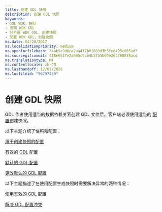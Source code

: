 ```yaml
---
title: 创建 GDL 快照
description: 创建 GDL 快照
keywords:
- GDL WDK，快照
- 快照 WDK GDL
- 分析器 WDK GDL，创建快照
- 配置 WDK GDL，创建快照
ms.date: 04/20/2017
ms.localizationpriority: medium
ms.openlocfilehash: 34ab9e9d8ca2aa4f7b01803d3b5fcd495c065ad2
ms.sourcegitcommit: 418e6617e2a695c9cb4b37b5b60e264760858acd
ms.translationtype: MT
ms.contentlocale: zh-CN
ms.lasthandoff: 12/07/2020
ms.locfileid: "96797459"
---
```

# <a name="creating-gdl-snapshots"></a>创建 GDL 快照


GDL 作者使用适当的数据依赖关系创建 GDL 文件后，客户端必须使用适当的 [配置](gdl-configurations.md)创建快照。

以下主题介绍了快照和配置：

[用于创建快照的配置](configurations-for-creating-snapshots.md)

[有效的 GDL 配置](valid-gdl-configurations.md)

[默认的 GDL 配置](default-gdl-configurations.md)

[更改默认的 GDL 配置](changing-the-default-gdl-configuration.md)

以下主题描述了在使用配置生成快照时需要解决异常的两种情况：

[使用无效的 GDL 配置](using-invalid-gdl-configurations.md)

[解决 GDL 配置冲突](resolving-gdl-configuration-conflicts.md)

 

 




